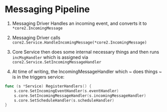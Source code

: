 # Messaging Pipeline


1. Messaging Driver Handles an incoming event, and converts it to `*core2.IncomingMessage`

2. Messaging Driver calls `core2.Service.HandleIncomingMessage(*core2.IncomingMessage)`

3. Core Service then does some internal necessary things and then runs `incMsgHandler` which is assigned via `core2.Service.SetIncomingMessageHandler`

4. At time of writing, the IncomingMessageHandler which ~ does things ~ is in the triggers service:

```go
func (s *Service) RegisterHandlers() {
	s.core.SetIncomingEventHandler(s.eventHandler)
	s.core.SetIncomingMessageHandler(s.incomingMessageHandler)
	s.core.SetScheduleHandler(s.scheduleHandler)
}
```

